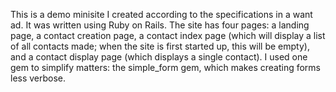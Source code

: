 This is a demo minisite I created according to the specifications in a want ad. It was written using Ruby on Rails. The site has four pages: a landing page, a contact creation page, a contact index page (which will display a list of all contacts made; when the site is first started up, this will be empty), and a contact display page (which displays a single contact).
I used one gem to simplify matters: the simple_form gem, which makes creating forms less verbose.